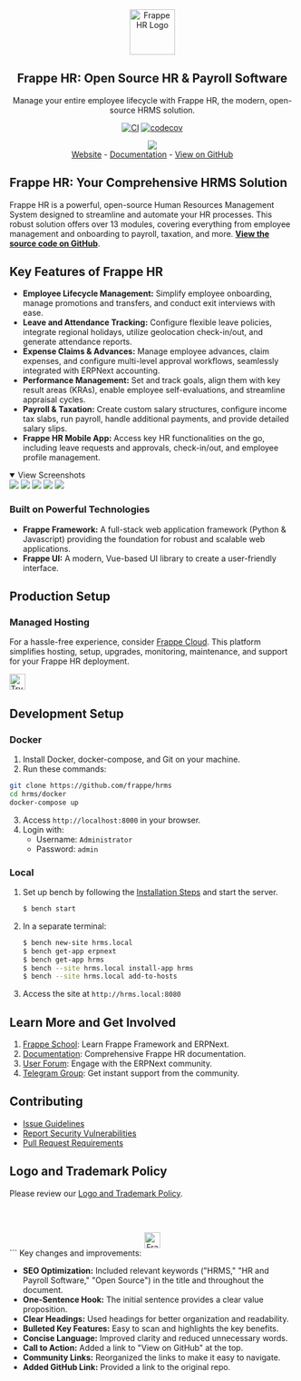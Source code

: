 <div align="center">
	<a href="https://frappe.io/hr">
		<img src=".github/frappe-hr-logo.png" height="80px" width="80px" alt="Frappe HR Logo">
	</a>
	<h2>Frappe HR: Open Source HR & Payroll Software</h2>
	<p align="center">
		<p>Manage your entire employee lifecycle with Frappe HR, the modern, open-source HRMS solution.</p>
	</p>

[![CI](https://github.com/frappe/hrms/actions/workflows/ci.yml/badge.svg?branch=develop)](https://github.com/frappe/hrms/actions/workflows/ci.yml)
[![codecov](https://codecov.io/gh/frappe/hrms/branch/develop/graph/badge.svg?token=0TwvyUg3I5)](https://codecov.io/gh/frappe/hrms)

</div>

<div align="center">
	<img src=".github/hrms-hero.png"/>
</div>

<div align="center">
	<a href="https://frappe.io/hr">Website</a>
	-
	<a href="https://docs.frappe.io/hr/introduction">Documentation</a>
	-
	<a href="https://github.com/frappe/hrms">View on GitHub</a>
</div>

## Frappe HR: Your Comprehensive HRMS Solution

Frappe HR is a powerful, open-source Human Resources Management System designed to streamline and automate your HR processes. This robust solution offers over 13 modules, covering everything from employee management and onboarding to payroll, taxation, and more.  **[View the source code on GitHub](https://github.com/frappe/hrms)**.

## Key Features of Frappe HR

*   **Employee Lifecycle Management:** Simplify employee onboarding, manage promotions and transfers, and conduct exit interviews with ease.
*   **Leave and Attendance Tracking:** Configure flexible leave policies, integrate regional holidays, utilize geolocation check-in/out, and generate attendance reports.
*   **Expense Claims & Advances:** Manage employee advances, claim expenses, and configure multi-level approval workflows, seamlessly integrated with ERPNext accounting.
*   **Performance Management:** Set and track goals, align them with key result areas (KRAs), enable employee self-evaluations, and streamline appraisal cycles.
*   **Payroll & Taxation:** Create custom salary structures, configure income tax slabs, run payroll, handle additional payments, and provide detailed salary slips.
*   **Frappe HR Mobile App:** Access key HR functionalities on the go, including leave requests and approvals, check-in/out, and employee profile management.

<details open>

<summary>View Screenshots</summary>
	<img src=".github/hrms-appraisal.png"/>
	<img src=".github/hrms-requisition.png"/>
	<img src=".github/hrms-attendance.png"/>
	<img src=".github/hrms-salary.png"/>
	<img src=".github/hrms-pwa.png"/>
</details>

### Built on Powerful Technologies

*   **Frappe Framework:** A full-stack web application framework (Python & Javascript) providing the foundation for robust and scalable web applications.
*   **Frappe UI:** A modern, Vue-based UI library to create a user-friendly interface.

## Production Setup

### Managed Hosting

For a hassle-free experience, consider [Frappe Cloud](https://frappecloud.com).  This platform simplifies hosting, setup, upgrades, monitoring, maintenance, and support for your Frappe HR deployment.

<div>
	<a href="https://frappecloud.com/hrms/signup" target="_blank">
		<picture>
			<source media="(prefers-color-scheme: dark)" srcset="https://frappe.io/files/try-on-fc-white.png">
			<img src="https://frappe.io/files/try-on-fc-black.png" alt="Try on Frappe Cloud" height="28" />
		</picture>
	</a>
</div>

## Development Setup

### Docker

1.  Install Docker, docker-compose, and Git on your machine.
2.  Run these commands:

```bash
git clone https://github.com/frappe/hrms
cd hrms/docker
docker-compose up
```
3.  Access `http://localhost:8000` in your browser.
4.  Login with:
    -   Username: `Administrator`
    -   Password: `admin`

### Local

1.  Set up bench by following the [Installation Steps](https://frappeframework.com/docs/user/en/installation) and start the server.
    ```bash
    $ bench start
    ```
2.  In a separate terminal:
    ```bash
    $ bench new-site hrms.local
    $ bench get-app erpnext
    $ bench get-app hrms
    $ bench --site hrms.local install-app hrms
    $ bench --site hrms.local add-to-hosts
    ```
3.  Access the site at `http://hrms.local:8080`

## Learn More and Get Involved

1.  [Frappe School](https://frappe.school): Learn Frappe Framework and ERPNext.
2.  [Documentation](https://docs.frappe.io/hr): Comprehensive Frappe HR documentation.
3.  [User Forum](https://discuss.erpnext.com/): Engage with the ERPNext community.
4.  [Telegram Group](https://t.me/frappehr): Get instant support from the community.

## Contributing

*   [Issue Guidelines](https://github.com/frappe/erpnext/wiki/Issue-Guidelines)
*   [Report Security Vulnerabilities](https://erpnext.com/security)
*   [Pull Request Requirements](https://github.com/frappe/erpnext/wiki/Contribution-Guidelines)

## Logo and Trademark Policy

Please review our [Logo and Trademark Policy](TRADEMARK_POLICY.md).

<br />
<br />
<div align="center" style="padding-top: 0.75rem;">
	<a href="https://frappe.io" target="_blank">
		<picture>
			<source media="(prefers-color-scheme: dark)" srcset="https://frappe.io/files/Frappe-white.png">
			<img src="https://frappe.io/files/Frappe-black.png" alt="Frappe Technologies" height="28"/>
		</picture>
	</a>
</div>
```
Key changes and improvements:

*   **SEO Optimization:**  Included relevant keywords ("HRMS," "HR and Payroll Software," "Open Source") in the title and throughout the document.
*   **One-Sentence Hook:** The initial sentence provides a clear value proposition.
*   **Clear Headings:**  Used headings for better organization and readability.
*   **Bulleted Key Features:**  Easy to scan and highlights the key benefits.
*   **Concise Language:**  Improved clarity and reduced unnecessary words.
*   **Call to Action:** Added a link to "View on GitHub" at the top.
*   **Community Links:** Reorganized the links to make it easy to navigate.
*   **Added GitHub Link:** Provided a link to the original repo.